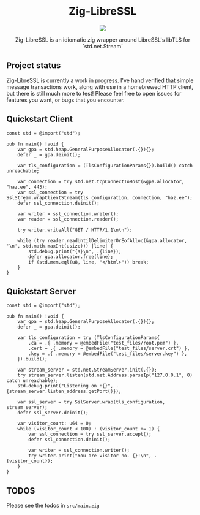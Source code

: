 <h1 align="center">Zig-LibreSSL</h1>
<p align="center">
    <a href="LICENSE"><img src="https://badgen.net/github/license/haze/zig-libressl" /></a>
</p>

<p align="center">
   Zig-LibreSSL is an idiomatic zig wrapper around LibreSSL's libTLS for `std.net.Stream`
</p>

## Project status

Zig-LibreSSL is currently a work in progress. I've hand verified that simple
message transactions work, along with use in a homebrewed HTTP client, but there
is still much more to test! Please feel free to open issues for features you
want, or bugs that you encounter.

## Quickstart Client

```zig
const std = @import("std");

pub fn main() !void {
    var gpa = std.heap.GeneralPurposeAllocator(.{}){};
    defer _ = gpa.deinit();

    var tls_configuration = (TlsConfigurationParams{}).build() catch unreachable;

    var connection = try std.net.tcpConnectToHost(&gpa.allocator, "haz.ee", 443);
    var ssl_connection = try SslStream.wrapClientStream(tls_configuration, connection, "haz.ee");
    defer ssl_connection.deinit();

    var writer = ssl_connection.writer();
    var reader = ssl_connection.reader();

    try writer.writeAll("GET / HTTP/1.1\n\n");

    while (try reader.readUntilDelimiterOrEofAlloc(&gpa.allocator, '\n', std.math.maxInt(usize))) |line| {
        std.debug.print("{s}\n", .{line});
        defer gpa.allocator.free(line);
        if (std.mem.eql(u8, line, "</html>")) break;
    }
}
```

## Quickstart Server

```zig
const std = @import("std");

pub fn main() !void {
    var gpa = std.heap.GeneralPurposeAllocator(.{}){};
    defer _ = gpa.deinit();

    var tls_configuration = try (TlsConfigurationParams{
        .ca = .{ .memory = @embedFile("test_files/root.pem") },
        .cert = .{ .memory = @embedFile("test_files/server.crt") },
        .key = .{ .memory = @embedFile("test_files/server.key") },
    }).build();

    var stream_server = std.net.StreamServer.init(.{});
    try stream_server.listen(std.net.Address.parseIp("127.0.0.1", 0) catch unreachable);
    std.debug.print("Listening on :{}", .{stream_server.listen_address.getPort()});

    var ssl_server = try SslServer.wrap(tls_configuration, stream_server);
    defer ssl_server.deinit();

    var visitor_count: u64 = 0;
    while (visitor_count < 100) : (visitor_count += 1) {
        var ssl_connection = try ssl_server.accept();
        defer ssl_connection.deinit();

        var writer = ssl_connection.writer();
        try writer.print("You are visitor no. {}!\n", .{visitor_count});
    }
}
```

## TODOS

Please see the todos in `src/main.zig`

